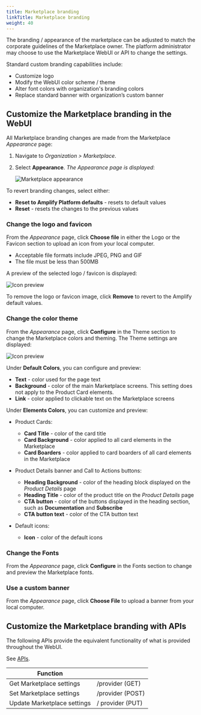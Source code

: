 ```yaml
---
title: Marketplace branding
linkTitle: Marketplace branding
weight: 40
---
```


The branding / appearance of the marketplace can be adjusted to match the corporate guidelines of the Marketplace owner. The platform administrator may choose to use the Marketplace WebUI or API to change the settings.

Standard custom branding capabilities include:

* Customize logo
* Modify the WebUI color scheme / theme
* Alter font colors with organization's branding colors
* Replace standard banner with organization’s custom banner

## Customize the Marketplace branding in the WebUI

All Marketplace branding changes are made from the Marketplace *Appearance* page:

1. Navigate to *Organization > Marketplace*.
2. Select **Appearance**. *The Appearance page is displayed*:

    ![Marketplace appearance](/Images/marketplace/marketplace_appearance.png)

To revert branding changes, select either:

* **Reset to Amplify Platform defaults** - resets to default values
* **Reset** - resets the changes to the previous values

### Change the logo and favicon

From the *Appearance* page, click **Choose file** in either the Logo or the Favicon section to upload an icon from your local computer.

* Acceptable file formats include JPEG, PNG and GIF
* The file must be less than 500MB

A preview of the selected logo / favicon is displayed:

![Icon preview](/Images/marketplace/marketplace_defaulticons.png)

To remove the logo or favicon image, click **Remove** to revert to the Amplify default values.

### Change the color theme

From the *Appearance* page, click **Configure** in the Theme section to change the Marketplace colors and theming. The Theme settings are displayed:

![Icon preview](/Images/marketplace/marketplace_colortheme.png)

Under **Default Colors**, you can configure and preview:

* **Text** - color used for the page text
* **Background** - color of the main Marketplace screens. This setting does not apply to the Product Card elements.
* **Link** - color applied to clickable text on the Marketplace screens

Under **Elements Colors**, you can customize and preview:

* Product Cards:

    * **Card Title** - color of the card title
    * **Card Background** - color applied to all card elements in the Marketplace
    * **Card Boarders** - color applied to card boarders of all card elements in the Marketplace

* Product Details banner and Call to Actions buttons:

    * **Heading Background** - color of the heading block displayed on the *Product Details* page
    * **Heading Title** - color of the product title on the *Product Details* page
    * **CTA button** - color of the buttons displayed in the heading section, such as **Documentation** and **Subscribe**
    * **CTA button text** - color of the CTA button text

* Default icons:

    * **Icon** - color of the default icons

### Change the Fonts

From the *Appearance* page, click **Configure** in the Fonts section to change and preview the Marketplace fonts.

### Use a custom banner

From the *Appearance* page, click **Choose File** to upload a banner from your local computer.

## Customize the Marketplace branding with APIs

The following APIs provide the equivalent functionality of what is provided throughout the WebUI.

See [APIs](https://apidocs.axway.com/swagger-ui-NEW/index.html?productname=AmplifyPlatform&productversion=1.0.0&filename=swagger.json&disabletry=true#/).

| Function                    |                  |
|-----------------------------|------------------|
| Get Marketplace settings    | /provider (GET)  |
| Set Marketplace settings    | /provider (POST) |
| Update Marketplace settings | / provider (PUT) |